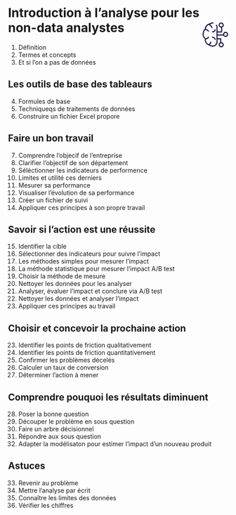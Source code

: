 # Introduction à l’analyse pour les non-data analystes <a href="../"><img src="../assets/bi.svg" alt="Business intelligence" align="right" height="64px"></a>
1. Définition
2. Termes et concepts
3. Et si l’on a pas de données
## Les outils de base des tableaurs
4. Formules de base
5. Techniqueqs de traitements de données
6. Construire un fichier Excel propore
## Faire un bon travail
7. Comprendre l’objecif de l’entreprise
8. Clarifier l’objectif de son département
9. Séléctionner les indicateurs de performence
10. Limites et utilité ces derniers
11. Mesurer sa performance
12. Visualiser l’évolution de sa performance
13. Créer un fichier de suivi
14. Appliquer ces principes à son propre travail
## Savoir si l’action est une réussite
15. Identifier la cible
16. Sélectionner des indicateurs pour suivre l’impact
17. Les méthodes simples pour mesurer l’impact
18. La méthode statistique pour mesurer l’impact A/B test
19. Choisir la méthode de mesure
20. Nettoyer les données pour les analyser
21. Analyser, évaluer l’impact et conclure via A/B test
22. Nettoyer les données et analyser l’impact
23. Appliquer ces principes au travail
## Choisir et concevoir la prochaine action
23. Identifier les points de friction qualitativement
24. Identifier les points de friction quantitativement
25. Confirmer les problèmes décelés
26. Calculer un taux de conversion
27. Déterminer l’action à mener
## Comprendre pouquoi les résultats diminuent
28. Poser la bonne question
29. Découper le problème en sous question
30. Faire un arbre décisionnel
31. Répondre aux sous question
32. Adapter la modélisaton pour estimer l’impact d’un nouveau produit
## Astuces
33. Revenir au problème
34. Mettre l’analyse par écrit
35. Connaître les limites des données
36. Vérifier les chiffres
<!-- 37. Présenter l'analyse -->